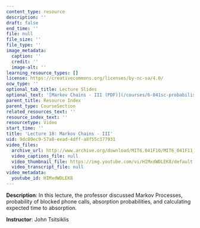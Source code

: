 ```yaml
---
content_type: resource
description: ''
draft: false
end_time: ''
file: null
file_size: ''
file_type: ''
image_metadata:
  caption: ''
  credit: ''
  image-alt: ''
learning_resource_types: []
license: https://creativecommons.org/licenses/by-nc-sa/4.0/
ocw_type: ''
optional_tab_title: Lecture Slides
optional_text: '[Markov Chains - III (PDF)](/courses/6-041sc-probabilistic-systems-analysis-and-applied-probability-fall-2013/resources/mit6_041scf13_l18)'
parent_title: Resource Index
parent_type: CourseSection
related_resources_text: ''
resource_index_text: ''
resourcetype: Video
start_time: ''
title: 'Lecture 18: Markov Chains - III'
uid: 9dc80ec9-57a8-eead-4dff-a8f55c377931
video_files:
  archive_url: http://www.archive.org/download/MIT6.041F10/MIT6_041F11_lec18_300k.mp4
  video_captions_file: null
  video_thumbnail_file: https://img.youtube.com/vi/HIMxdWDLEK8/default.jpg
  video_transcript_file: null
video_metadata:
  youtube_id: HIMxdWDLEK8
---
```

**Description**: In this lecture, the professor discussed Markov Processes, probability of blocked phone calls, absorption probabilities, and calculating expected time to absorption.

**Instructor**: John Tsitsiklis